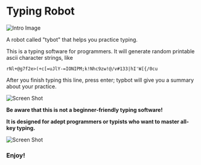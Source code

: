 # Typing Robot

![Intro Image](https://user-images.githubusercontent.com/30487160/72862592-be635600-3c9b-11ea-9d65-69ffec10dbd8.png)

A robot called "tybot" that helps you practice typing.

This is a typing software for programmers. It will generate random printable ascii character strings, like
```
rNl+@g7f2e>(+c[=uJlY-=IONIPM;k!Nhc9zw!@/v#133|hI'W[{/0cu
```

After you finish typing this line, press enter; typbot will give you a summary about your practice.

![Screen Shot](https://user-images.githubusercontent.com/30487160/53207309-617d9c80-3601-11e9-8c96-72e05c687c0b.png)

**Be aware that this is not a beginner-friendly typing software!**

**It is designed for adept programmers or typists who want to master all-key typing.**

![Screen Shot](https://user-images.githubusercontent.com/30487160/73129997-4c9e4b80-3fbe-11ea-8897-b47f02a1df34.png)


### Enjoy!
